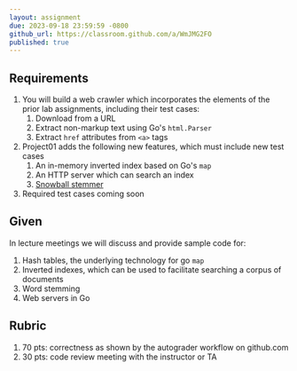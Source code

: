 ```yaml
---
layout: assignment
due: 2023-09-18 23:59:59 -0800
github_url: https://classroom.github.com/a/WmJMG2FO
published: true
---
```

## Requirements
1. You will build a web crawler which incorporates the elements of the prior lab assignments, including their test cases: 
    1. Download from a URL
    1. Extract non-markup text using Go's `html.Parser`
    1. Extract `href` attributes from `<a>` tags
1. Project01 adds the following new features, which must include new test cases
    1. An in-memory inverted index based on Go's `map`
    1. An HTTP server which can search an index
    1. [Snowball stemmer](https://github.com/kljensen/snowball)
1. Required test cases coming soon

## Given

In lecture meetings we will discuss and provide sample code for:
1. Hash tables, the underlying technology for go `map`
1. Inverted indexes, which can be used to facilitate searching a corpus of documents
1. Word stemming
1. Web servers in Go

## Rubric
1. 70 pts: correctness as shown by the autograder workflow on github.com
1. 30 pts: code review meeting with the instructor or TA